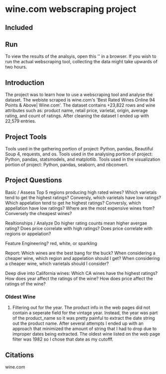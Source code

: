 # wine.com webscraping project 

## Included


## Run
To view the results of the analsyis, open this '' in a browser. 
If you wish to run the actual webscraping tool, collecting the data might take upwards of two hours. 


## Introduction
The project was to learn how to use a webscraping tool and analyse the dataset. The webiste scraped is wine.com's 'Best Rated Wines Online 94 Points &amp; Above| Wine.com'.
The dataset contains +23,822 rows and wine attributes such as: product name, retail price, varietal, origin, average rating, and count of ratings. 
After cleaning the dataset I ended up with 22,579 entries. 


## Project Tools
Tools used in the gathering portion of project: Python, pandas, Beautiful Soup 4, requests, and os. 
Tools used in the analysing portion of project: Python, pandas, statsmodels, and matplotlib. 
Tools used in the visualization portion of project: Python, pandas, seaborn, and nbconvert. 


## Project Questions

Basic / Assess
Top 5 regions producing high rated wines?
Which varietals tend to get the highest ratings? Conversly, which varietals have low ratings?
Which appelation tend to get he highest ratings? Conversly, which appellation have low ratings?
Where are the most expensive wines from? Conversely the cheapest wines?

 
Realtionships / Analyze
Do higher rating counts mean higher avergae rating?
Does price correlate with high ratings?
Does price correlate with regions or appelation?

Feature Engineering?
red, white, or sparkling

Report:
Which wines are the best bang for the buck?
When considering a cheaper wine, which region and appelation should I get?
When considering a cheaper wine, which varietals should I consider?

Deep dive into California wines:
Which CA wines have the highest ratings?
How does year affect the ratings of the wine?
How does price affect the ratings of the wine?



### Oldest Wine
1) Filtering out for the year. The product info in the web pages did not contain a seperate field for the vintage year. Instead, the year was part of the product_name so it was pretty painful to extract the date string out the product name. After several attempts I ended up with an approach that minimized the amount of string that I had to drop due to improper dates being extracted. The oldest wine listed on the web page filter was 1982 so I chose that date as my cutofff. 

## Citations
wine.com